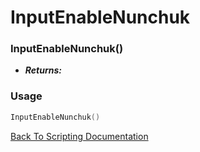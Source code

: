# InputEnableNunchuk

### InputEnableNunchuk()
- ***Returns:*** 

### Usage

```Lua
InputEnableNunchuk()
```


[Back To Scripting Documentation](../README.md)
